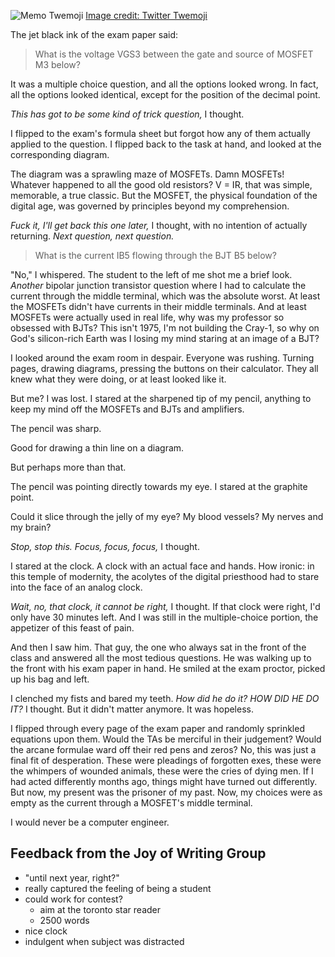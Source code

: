 ![Memo Twemoji](/j-choices/attachments/thumbnail.svg) [Image credit: Twitter Twemoji](class:credit)

The jet black ink of the exam paper said:

> What is the voltage VGS3 between the gate and source of MOSFET M3 below?

It was a multiple choice question, and all the options looked wrong. In fact, all the options looked identical, except for the position of the decimal point.

*This has got to be some kind of trick question,* I thought.

I flipped to the exam's formula sheet but forgot how any of them actually applied to the question. I flipped back to the task at hand, and looked at the corresponding diagram.

The diagram was a sprawling maze of MOSFETs. Damn MOSFETs! Whatever happened to all the good old resistors? V = IR, that was simple, memorable, a true classic. But the MOSFET, the physical foundation of the digital age, was governed by principles beyond my comprehension.

*Fuck it, I'll get back this one later,* I thought, with no intention of actually returning. *Next question, next question.*

> What is the current IB5 flowing through the BJT B5 below?

"No," I whispered. The student to the left of me shot me a brief look. *Another* bipolar junction transistor question where I had to calculate the current through the middle terminal, which was the absolute worst. At least the MOSFETs didn't have currents in their middle terminals. And at least MOSFETs were actually used in real life, why was my professor so obsessed with BJTs? This isn't 1975, I'm not building the Cray-1, so why on God's silicon-rich Earth was I losing my mind staring at an image of a BJT?

I looked around the exam room in despair. Everyone was rushing. Turning pages, drawing diagrams, pressing the buttons on their calculator. They all knew what they were doing, or at least looked like it.

But me? I was lost. I stared at the sharpened tip of my pencil, anything to keep my mind off the MOSFETs and BJTs and amplifiers.

The pencil was sharp.

Good for drawing a thin line on a diagram.

But perhaps more than that.

The pencil was pointing directly towards my eye. I stared at the graphite point.

Could it slice through the jelly of my eye? My blood vessels? My nerves and my brain?

*Stop, stop this. Focus, focus, focus,* I thought.

I stared at the clock. A clock with an actual face and hands. How ironic: in this temple of modernity, the acolytes of the digital priesthood had to stare into the face of an analog clock.

*Wait, no, that clock, it cannot be right,* I thought. If that clock were right, I'd only have 30 minutes left. And I was still in the multiple-choice portion, the appetizer of this feast of pain.

And then I saw him. That guy, the one who always sat in the front of the class and answered all the most tedious questions. He was walking up to the front with his exam paper in hand. He smiled at the exam proctor, picked up his bag and left.

I clenched my fists and bared my teeth. *How did he do it? HOW DID HE DO IT?* I thought. But it didn't matter anymore. It was hopeless.

I flipped through every page of the exam paper and randomly sprinkled equations upon them. Would the TAs be merciful in their judgement? Would the arcane formulae ward off their red pens and zeros? No, this was just a final fit of desperation. These were pleadings of forgotten exes, these were the whimpers of wounded animals, these were the cries of dying men. If I had acted differently months ago, things might have turned out differently. But now, my present was the prisoner of my past. Now, my choices were as empty as the current through a MOSFET's middle terminal.

I would never be a computer engineer.

## Feedback from the Joy of Writing Group

- "until next year, right?"
- really captured the feeling of being a student
- could work for contest?
  - aim at the toronto star reader
  - 2500 words
- nice clock
- indulgent when subject was distracted
